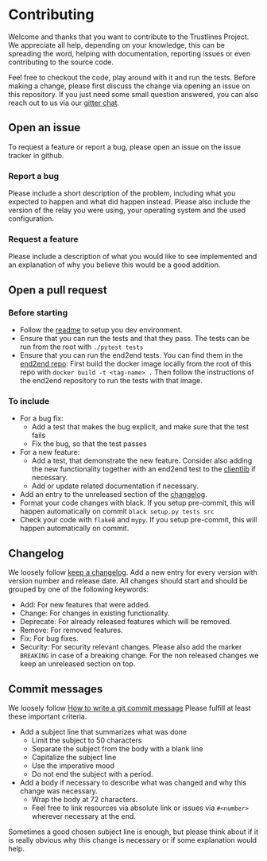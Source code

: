 # Contributing

Welcome and thanks that you want to contribute to the Trustlines Project.
We appreciate all help, depending on your knowledge, this can be
spreading the word, helping with documentation, reporting issues or even contributing to the source code.

Feel free to checkout the code, play around with it and run the tests.
Before making a change, please first discuss the change via opening an issue on this
repository. If you just need some small question answered, you can also reach out to
us via our [gitter chat](https://gitter.im/trustlines/community).

## Open an issue
To request a feature or report a bug, please open an issue on the issue tracker in github.

### Report a bug

Please include a short description of the problem, including what you expected to happen and what did happen instead.
Please also include the version of the relay you were using, your operating system and the used configuration.

### Request a feature
Please include a description of what you would like to see implemented and an explanation of why you believe this would
 be a good addition.

## Open a pull request

### Before starting
- Follow the [readme](/README.rst) to setup you dev environment.
- Ensure that you can run the tests and that they pass. The tests can be run from the root with
`./pytest tests`
- Ensure that you can run the end2end tests. You can find them in the
[end2end repo](https://github.com/trustlines-protocol/end2end):
  First build the docker image locally from the root of this repo with
  `docker build -t <tag-name> .`
  Then follow the instructions of the end2end repository to run the tests with that image.

### To include

- For a bug fix:
  - Add a test that makes the bug explicit, and make sure that the test fails
  - Fix the bug, so that the test passes
- For a new feature:
  - Add a test, that demonstrate the new feature. Consider also adding the new functionality
  together with an end2end test to the
    [clientlib](https://github.com/trustlines-protocol/clientlib) if necessary.
  - Add or update related documentation if necessary.
- Add an entry to the unreleased section of the [changelog](CHANGELOG.rst).
- Format your code changes with black. If you setup pre-commit, this will happen automatically on commit
  `black setup.py tests src`
- Check your code with `flake8` and `mypy`. If you setup pre-commit, this will happen automatically on commit.

## Changelog
We loosely follow [keep a changelog](https://keepachangelog.com/en/0.3.0/).
Add a new entry for every version with version number and release date.
All changes should start and should be grouped by one of the following keywords:
   - Add: For new features that were added.
   - Change: For changes in existing functionality.
   - Deprecate: For already released features which will be removed.
   - Remove: For removed features.
   - Fix: For bug fixes.
   - Security: For security relevant changes.
Please also add the marker `BREAKING` in case of a breaking change.
For the non released changes we keep an unreleased section on top.


## Commit messages
We loosely follow [How to write a git commit message](https://chris.beams.io/posts/git-commit/)
Please fulfill at least these important criteria.

- Add a subject line that summarizes what was done
  - Limit the subject to 50 characters
  - Separate the subject from the body with a blank line
  - Capitalize the subject line
  - Use the imperative mood
  - Do not end the subject with a period.
- Add a body if necessary to describe what was changed and why this change was necessary.
  - Wrap the body at 72 characters.
  - Feel free to link resources via absolute link or issues via `#<number>` wherever necessary
    at the end.

Sometimes a good chosen subject line is enough, but please think about if it is really obvious why this change is necessary
or if some explanation would help.
